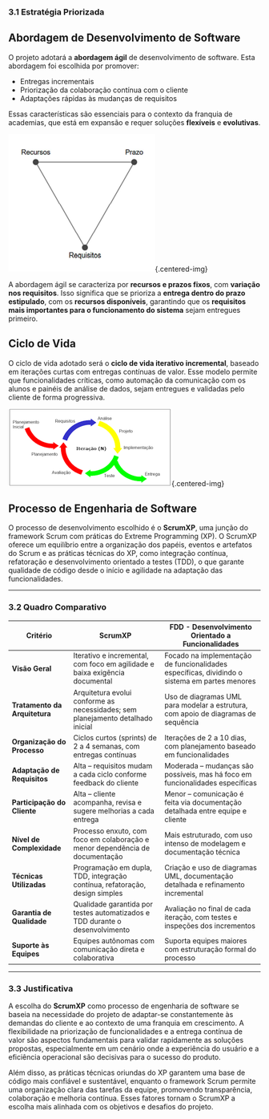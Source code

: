 ### 3.1 Estratégia Priorizada

## Abordagem de Desenvolvimento de Software

O projeto adotará a **abordagem ágil** de desenvolvimento de software. Esta abordagem foi escolhida por promover:

- Entregas incrementais  
- Priorização da colaboração contínua com o cliente  
- Adaptações rápidas às mudanças de requisitos

Essas características são essenciais para o contexto da franquia de academias, que está em expansão e requer soluções **flexíveis** e **evolutivas**.

![Diagrama de Causa e Efeito](../images/triangle_agile.png){.centered-img}


A abordagem ágil se caracteriza por **recursos e prazos fixos**, com **variação nos requisitos**. Isso significa que se prioriza a **entrega dentro do prazo estipulado**, com os **recursos disponíveis**, garantindo que os **requisitos mais importantes para o funcionamento do sistema** sejam entregues primeiro.

## Ciclo de Vida

O ciclo de vida adotado será o **ciclo de vida iterativo incremental**, baseado em iterações curtas com entregas contínuas de valor. Esse modelo permite que funcionalidades críticas, como automação da comunicação com os alunos e painéis de análise de dados, sejam entregues e validadas pelo cliente de forma progressiva.

![Ciclo de Vida Iterativo Incremental](../images/life_cicle.png){.centered-img}

## Processo de Engenharia de Software

O processo de desenvolvimento escolhido é o **ScrumXP**, uma junção do framework Scrum com práticas do Extreme Programming (XP). O ScrumXP oferece um equilíbrio entre a organização dos papéis, eventos e artefatos do Scrum e as práticas técnicas do XP, como integração contínua, refatoração e desenvolvimento orientado a testes (TDD), o que garante qualidade de código desde o início e agilidade na adaptação das funcionalidades.

---

### 3.2 Quadro Comparativo

| **Critério** | **ScrumXP** | **FDD - Desenvolvimento Orientado a Funcionalidades** |
|--------------|-------------|--------------------------------------------------------|
| **Visão Geral** | Iterativo e incremental, com foco em agilidade e baixa exigência documental | Focado na implementação de funcionalidades específicas, dividindo o sistema em partes menores |
| **Tratamento da Arquitetura** | Arquitetura evolui conforme as necessidades; sem planejamento detalhado inicial | Uso de diagramas UML para modelar a estrutura, com apoio de diagramas de sequência |
| **Organização do Processo** | Ciclos curtos (sprints) de 2 a 4 semanas, com entregas contínuas | Iterações de 2 a 10 dias, com planejamento baseado em funcionalidades |
| **Adaptação de Requisitos** | Alta – requisitos mudam a cada ciclo conforme feedback do cliente | Moderada – mudanças são possíveis, mas há foco em funcionalidades específicas |
| **Participação do Cliente** | Alta – cliente acompanha, revisa e sugere melhorias a cada entrega | Menor – comunicação é feita via documentação detalhada entre equipe e cliente |
| **Nível de Complexidade** | Processo enxuto, com foco em colaboração e menor dependência de documentação | Mais estruturado, com uso intenso de modelagem e documentação técnica |
| **Técnicas Utilizadas** | Programação em dupla, TDD, integração contínua, refatoração, design simples | Criação e uso de diagramas UML, documentação detalhada e refinamento incremental |
| **Garantia de Qualidade** | Qualidade garantida por testes automatizados e TDD durante o desenvolvimento | Avaliação no final de cada iteração, com testes e inspeções dos incrementos |
| **Suporte às Equipes** | Equipes autônomas com comunicação direta e colaborativa | Suporta equipes maiores com estruturação formal do processo |

---

### 3.3 Justificativa

A escolha do **ScrumXP** como processo de engenharia de software se baseia na necessidade do projeto de adaptar-se constantemente às demandas do cliente e ao contexto de uma franquia em crescimento. A flexibilidade na priorização de funcionalidades e a entrega contínua de valor são aspectos fundamentais para validar rapidamente as soluções propostas, especialmente em um cenário onde a experiência do usuário e a eficiência operacional são decisivas para o sucesso do produto.

Além disso, as práticas técnicas oriundas do XP garantem uma base de código mais confiável e sustentável, enquanto o framework Scrum permite uma organização clara das tarefas da equipe, promovendo transparência, colaboração e melhoria contínua. Esses fatores tornam o ScrumXP a escolha mais alinhada com os objetivos e desafios do projeto.
